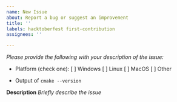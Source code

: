 ```yaml
---
name: New Issue
about: Report a bug or suggest an improvement
title: ''
labels: hacktoberfest first-contribution
assignees: ''

---
```


*Please provide the following with your description of the issue:*

- Platform (check one):
  [ ] Windows
  [ ] Linux
  [ ] MacOS
  [ ] Other

- Output of `cmake --version`

**Description**
*Briefly describe the issue*
